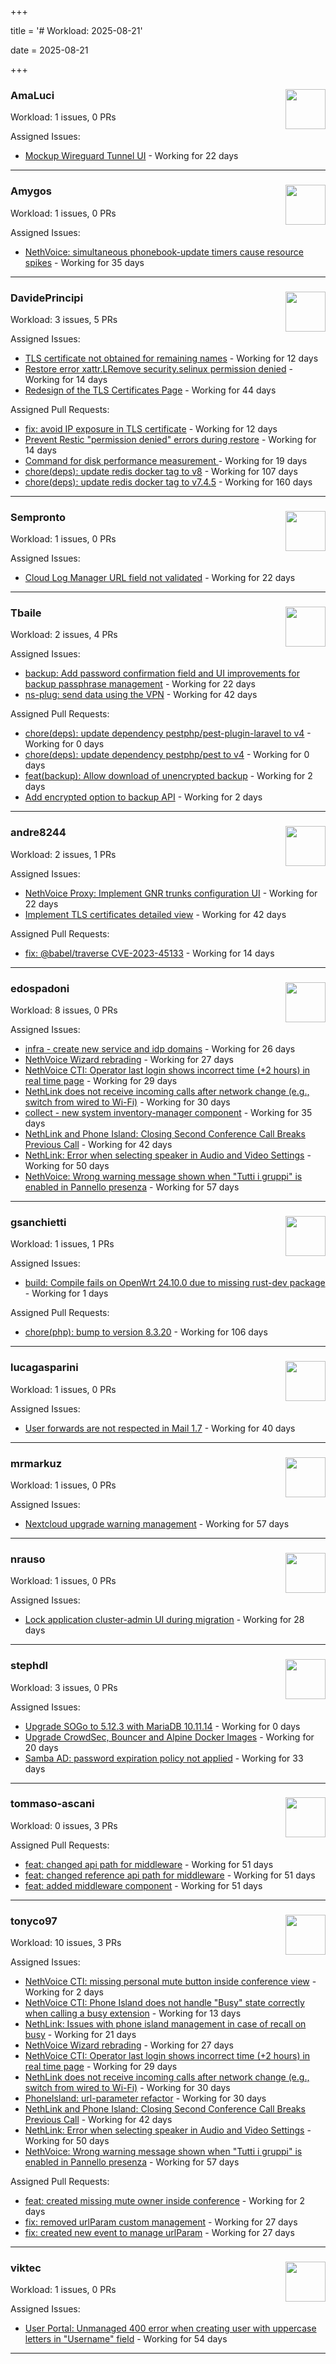 +++

title = '# Workload: 2025-08-21'

date = 2025-08-21

+++

### AmaLuci <img src='https://avatars.githubusercontent.com/u/166636295?v=4&s=64' width='64' height='64' style='float:right;' /> ###
Workload: 1 issues, 0 PRs


Assigned Issues:
- [Mockup Wireguard Tunnel UI](https://github.com/NethServer/nethsecurity/issues/1321) - Working for 22 days
---

### Amygos <img src='https://avatars.githubusercontent.com/u/510232?v=4&s=64' width='64' height='64' style='float:right;' /> ###
Workload: 1 issues, 0 PRs


Assigned Issues:
- [NethVoice: simultaneous phonebook-update timers cause resource spikes](https://github.com/NethServer/dev/issues/7555) - Working for 35 days
---

### DavidePrincipi <img src='https://avatars.githubusercontent.com/u/2920838?v=4&s=64' width='64' height='64' style='float:right;' /> ###
Workload: 3 issues, 5 PRs


Assigned Issues:
- [TLS certificate not obtained for remaining names](https://github.com/NethServer/dev/issues/7601) - Working for 12 days
- [Restore error xattr.LRemove security.selinux permission denied](https://github.com/NethServer/dev/issues/7598) - Working for 14 days
- [Redesign of the TLS Certificates Page](https://github.com/NethServer/dev/issues/7544) - Working for 44 days

Assigned Pull Requests:
- [fix: avoid IP exposure in TLS certificate](https://github.com/NethServer/ns8-traefik/pull/104) - Working for 12 days
- [Prevent Restic "permission denied" errors during restore](https://github.com/NethServer/ns8-core/pull/920) - Working for 14 days
- [Command for disk performance measurement ](https://github.com/NethServer/ns8-core/pull/915) - Working for 19 days
- [chore(deps): update redis docker tag to v8](https://github.com/NethServer/ns8-core/pull/874) - Working for 107 days
- [chore(deps): update redis docker tag to v7.4.5](https://github.com/NethServer/ns8-core/pull/830) - Working for 160 days
---

### Sempronto <img src='https://avatars.githubusercontent.com/u/65713093?v=4&s=64' width='64' height='64' style='float:right;' /> ###
Workload: 1 issues, 0 PRs


Assigned Issues:
- [Cloud Log Manager URL field not validated](https://github.com/NethServer/dev/issues/7577) - Working for 22 days
---

### Tbaile <img src='https://avatars.githubusercontent.com/u/8052641?v=4&s=64' width='64' height='64' style='float:right;' /> ###
Workload: 2 issues, 4 PRs


Assigned Issues:
- [backup: Add password confirmation field and UI improvements for backup passphrase management](https://github.com/NethServer/nethsecurity/issues/1323) - Working for 22 days
- [ns-plug: send data using the VPN](https://github.com/NethServer/nethsecurity/issues/1301) - Working for 42 days

Assigned Pull Requests:
- [chore(deps): update dependency pestphp/pest-plugin-laravel to v4](https://github.com/nethesis/parceler/pull/103) - Working for 0 days
- [chore(deps): update dependency pestphp/pest to v4](https://github.com/nethesis/parceler/pull/102) - Working for 0 days
- [feat(backup): Allow download of unencrypted backup](https://github.com/NethServer/nethsecurity-ui/pull/625) - Working for 2 days
- [Add encrypted option to backup API](https://github.com/NethServer/nethsecurity/pull/1343) - Working for 2 days
---

### andre8244 <img src='https://avatars.githubusercontent.com/u/4612169?v=4&s=64' width='64' height='64' style='float:right;' /> ###
Workload: 2 issues, 1 PRs


Assigned Issues:
- [NethVoice Proxy: Implement GNR trunks configuration UI](https://github.com/NethServer/dev/issues/7578) - Working for 22 days
- [Implement TLS certificates detailed view](https://github.com/NethServer/dev/issues/7548) - Working for 42 days

Assigned Pull Requests:
- [fix: @babel/traverse CVE-2023-45133](https://github.com/NethServer/ns8-mail/pull/200) - Working for 14 days
---

### edospadoni <img src='https://avatars.githubusercontent.com/u/6152486?v=4&s=64' width='64' height='64' style='float:right;' /> ###
Workload: 8 issues, 0 PRs


Assigned Issues:
- [infra - create new service and idp domains](https://github.com/NethServer/my/issues/9) - Working for 26 days
- [NethVoice Wizard rebrading](https://github.com/NethServer/dev/issues/7571) - Working for 27 days
- [NethVoice CTI: Operator last login shows incorrect time (+2 hours) in real time page](https://github.com/NethServer/dev/issues/7565) - Working for 29 days
- [NethLink does not receive incoming calls after network change (e.g., switch from wired to Wi-Fi)](https://github.com/NethServer/dev/issues/7561) - Working for 30 days
- [collect - new system inventory-manager component](https://github.com/NethServer/my/issues/7) - Working for 35 days
- [NethLink and Phone Island: Closing Second Conference Call Breaks Previous Call](https://github.com/NethServer/dev/issues/7550) - Working for 42 days
- [NethLink: Error when selecting speaker in Audio and Video Settings](https://github.com/NethServer/dev/issues/7538) - Working for 50 days
- [NethVoice: Wrong warning message shown when "Tutti i gruppi" is enabled in Pannello presenza](https://github.com/NethServer/dev/issues/7523) - Working for 57 days
---

### gsanchietti <img src='https://avatars.githubusercontent.com/u/804596?v=4&s=64' width='64' height='64' style='float:right;' /> ###
Workload: 1 issues, 1 PRs


Assigned Issues:
- [build: Compile fails on OpenWrt 24.10.0 due to missing rust-dev package](https://github.com/NethServer/nethsecurity/issues/1348) - Working for 1 days

Assigned Pull Requests:
- [chore(php): bump to version 8.3.20](https://github.com/NethServer/ns8-webtop/pull/120) - Working for 106 days
---

### lucagasparini <img src='https://avatars.githubusercontent.com/u/11161326?v=4&s=64' width='64' height='64' style='float:right;' /> ###
Workload: 1 issues, 0 PRs


Assigned Issues:
- [User forwards are not respected in Mail 1.7](https://github.com/NethServer/dev/issues/7553) - Working for 40 days
---

### mrmarkuz <img src='https://avatars.githubusercontent.com/u/31746411?v=4&s=64' width='64' height='64' style='float:right;' /> ###
Workload: 1 issues, 0 PRs


Assigned Issues:
- [Nextcloud upgrade warning management](https://github.com/NethServer/dev/issues/7522) - Working for 57 days
---

### nrauso <img src='https://avatars.githubusercontent.com/u/16102909?v=4&s=64' width='64' height='64' style='float:right;' /> ###
Workload: 1 issues, 0 PRs


Assigned Issues:
- [Lock application cluster-admin UI during migration](https://github.com/NethServer/dev/issues/7567) - Working for 28 days
---

### stephdl <img src='https://avatars.githubusercontent.com/u/3164851?v=4&s=64' width='64' height='64' style='float:right;' /> ###
Workload: 3 issues, 0 PRs


Assigned Issues:
- [Upgrade SOGo to 5.12.3 with MariaDB 10.11.14](https://github.com/NethServer/dev/issues/7604) - Working for 0 days
- [Upgrade CrowdSec, Bouncer and Alpine Docker Images](https://github.com/NethServer/dev/issues/7582) - Working for 20 days
- [Samba AD: password expiration policy not applied](https://github.com/NethServer/dev/issues/7558) - Working for 33 days
---

### tommaso-ascani <img src='https://avatars.githubusercontent.com/u/31596042?v=4&s=64' width='64' height='64' style='float:right;' /> ###
Workload: 0 issues, 3 PRs


Assigned Pull Requests:
- [feat: changed api path for middleware](https://github.com/nethesis/nethvoice-cti/pull/317) - Working for 51 days
- [feat: changed reference api path for middleware](https://github.com/nethesis/phone-island/pull/103) - Working for 51 days
- [feat: added middleware component](https://github.com/nethesis/ns8-nethvoice/pull/493) - Working for 51 days
---

### tonyco97 <img src='https://avatars.githubusercontent.com/u/36625268?v=4&s=64' width='64' height='64' style='float:right;' /> ###
Workload: 10 issues, 3 PRs


Assigned Issues:
- [NethVoice CTI: missing personal mute button inside conference view](https://github.com/NethServer/dev/issues/7603) - Working for 2 days
- [NethVoice CTI: Phone Island does not handle "Busy" state correctly when calling a busy extension](https://github.com/NethServer/dev/issues/7599) - Working for 13 days
- [NethLink: Issues with phone island management in case of recall on busy](https://github.com/NethServer/dev/issues/7579) - Working for 21 days
- [NethVoice Wizard rebrading](https://github.com/NethServer/dev/issues/7571) - Working for 27 days
- [NethVoice CTI: Operator last login shows incorrect time (+2 hours) in real time page](https://github.com/NethServer/dev/issues/7565) - Working for 29 days
- [NethLink does not receive incoming calls after network change (e.g., switch from wired to Wi-Fi)](https://github.com/NethServer/dev/issues/7561) - Working for 30 days
- [PhoneIsland: url-parameter refactor](https://github.com/NethServer/dev/issues/7559) - Working for 30 days
- [NethLink and Phone Island: Closing Second Conference Call Breaks Previous Call](https://github.com/NethServer/dev/issues/7550) - Working for 42 days
- [NethLink: Error when selecting speaker in Audio and Video Settings](https://github.com/NethServer/dev/issues/7538) - Working for 50 days
- [NethVoice: Wrong warning message shown when "Tutti i gruppi" is enabled in Pannello presenza](https://github.com/NethServer/dev/issues/7523) - Working for 57 days

Assigned Pull Requests:
- [feat: created missing mute owner inside conference](https://github.com/nethesis/phone-island/pull/108) - Working for 2 days
- [fix: removed urlParam custom management](https://github.com/nethesis/nethvoice-cti/pull/327) - Working for 27 days
- [fix: created new event to manage urlParam](https://github.com/NethServer/nethlink/pull/69) - Working for 27 days
---

### viktec <img src='https://avatars.githubusercontent.com/u/48328088?v=4&s=64' width='64' height='64' style='float:right;' /> ###
Workload: 1 issues, 0 PRs


Assigned Issues:
- [User Portal: Unmanaged 400 error when creating user with uppercase letters in "Username" field](https://github.com/NethServer/dev/issues/7532) - Working for 54 days
---

